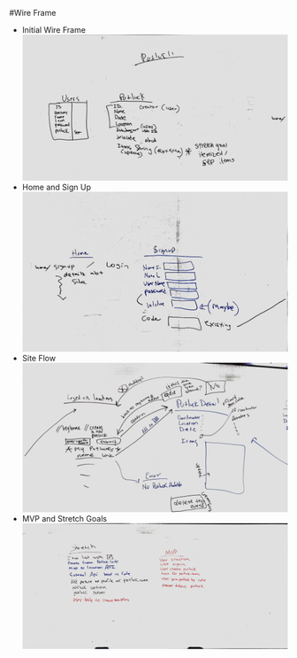 #Wire Frame

+ Initial Wire Frame![](../static/WireFrame1.jpeg)
+ Home and Sign Up![](../static/WireFrame2.jpeg)
+ Site Flow![](../static/WireFrame3.jpeg)
+ MVP and Stretch Goals![](../static/WireFrame4.jpeg)